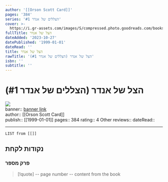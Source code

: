 ```yaml
---
author: '[[Orson Scott Card]]'
pages: '384'
series: 'הצללים של אנדר #1'
cover: >-
  https://i.gr-assets.com/images/S/compressed.photo.goodreads.com/books/1474270807l/32075505.jpg
fullTitle: הצל של אנדר
dateAdded: '2023-10-27'
datePublished: '1999-01-01'
dateRead: ''
title: הצל של אנדר
rawTitle: 'הצל של אנדר (הצללים של אנדר #1)'
isbn: ''
subtitle: ''
---
```

# הצל של אנדר (הצללים של אנדר #1)

![](https:&#x2F;&#x2F;i.gr-assets.com&#x2F;images&#x2F;S&#x2F;compressed.photo.goodreads.com&#x2F;books&#x2F;1474270807l&#x2F;32075505.jpg)  
banner:: [banner link](https:&#x2F;&#x2F;i.gr-assets.com&#x2F;images&#x2F;S&#x2F;compressed.photo.goodreads.com&#x2F;books&#x2F;1474270807l&#x2F;32075505.jpg)  
author:: [[Orson Scott Card]]  
publish:: [[1999-01-01]]
pages:: 384
rating:: 4 
Other reviews:: 
dateRead:: 

<hr  style="clear:both"/>



```dataview
LIST from [[]]
```

## נקודות לקחת 

### פרק מספר
> [!quote] -- page number -- 
>  content from the book




```